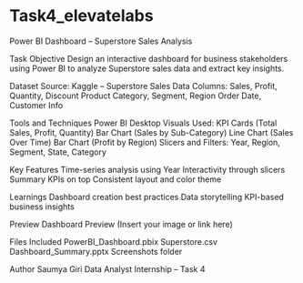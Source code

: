 # Task4_elevatelabs
Power BI Dashboard – Superstore Sales Analysis

Task Objective
Design an interactive dashboard for business stakeholders using Power BI to analyze Superstore sales data and extract key insights.

Dataset
Source: Kaggle – Superstore Sales Data
Columns:
Sales, Profit, Quantity, Discount
Product Category, Segment, Region
Order Date, Customer Info

Tools and Techniques
Power BI Desktop
Visuals Used:
KPI Cards (Total Sales, Profit, Quantity)
Bar Chart (Sales by Sub-Category)
Line Chart (Sales Over Time)
Bar Chart (Profit by Region)
Slicers and Filters:
Year, Region, Segment, State, Category

Key Features
Time-series analysis using Year
Interactivity through slicers
Summary KPIs on top
Consistent layout and color theme

Learnings
Dashboard creation best practices
Data storytelling
KPI-based business insights

Preview
Dashboard Preview (Insert your image or link here)

Files Included
PowerBI_Dashboard.pbix
Superstore.csv
Dashboard_Summary.pptx
Screenshots folder

Author
Saumya Giri
Data Analyst Internship – Task 4
